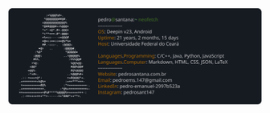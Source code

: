<a href="https://github.com/Pedro-Emanuel/Pedro-Emanuel">
  <picture>
    <img alt="Pedro Santana's GitHub Profile README" src="https://raw.githubusercontent.com/Pedro-Emanuel/Pedro-Emanuel/main/dark_tux.svg">
  </picture>
</a>
